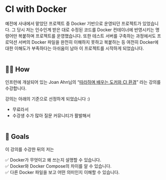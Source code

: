 # CI with Docker
예전에 사내에서 맡았던 프로젝트 중 Docker 기반으로 운영되던 프로젝트가 있었습니다. 그 당시 저는 인수인계 받은 대로 수정된 코드를 Docker 컨테이너에 반영시키는 명령어만 복붙하며 프로젝트를 운영했습니다. 또한 테스트 서버를 구축하는 과정에서도 프로덕션 서버의 Docker 파일을 완전히 이해하지 못하고 복붙하는 등 여전히 Docker에 대한 이해도가 부족하다는 아쉬움이 남아 이 프로젝트를 시작하게 되었습니다.
<br/><br/>

## 🤷‍♀️ How
인프런에 개설되어 있는 Joan Ahn님의 “[따라하며 배우는 도커와 CI 환경](https://www.inflearn.com/course/%EB%94%B0%EB%9D%BC%ED%95%98%EB%A9%B0-%EB%B0%B0%EC%9A%B0%EB%8A%94-%EB%8F%84%EC%BB%A4-ci)” 라는 강의를 수강합니다.
  
강의는 아래의 기준으로 선정하게 되었습니다 :)
* 무료라서
* 수강생 수가 많아 질문 커뮤니티가 활발해서
<br/><br/>

## 🏁 Goals
이 강의를 수강한 뒤의 저는
  
✅ Docker가 무엇이고 왜 쓰는지 설명할 수 있습니다.  
✅ Docker와 Docker Compose의 차이를 알 수 있습니다.  
✅ 다른 Docker 파일을 보고 어떤 의미인지 이해할 수 있습니다.

